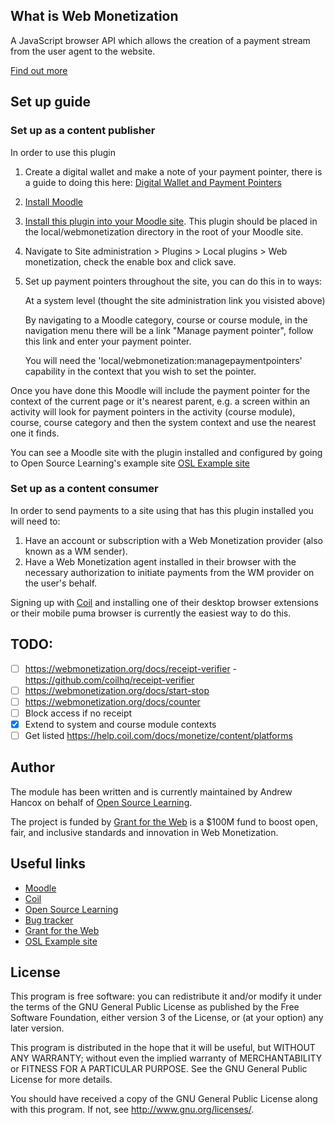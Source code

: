## What is Web Monetization

A JavaScript browser API which allows the creation of a payment stream from the user agent to the website.

[Find out more](https://webmonetization.org/docs/explainer)

## Set up guide
### Set up as a content publisher
In order to use this plugin 

1. Create a digital wallet and make a note of your payment pointer, there is a guide to doing this here: [Digital Wallet and Payment Pointers](https://webmonetization.org/docs/ilp-wallets)
2. [Install Moodle](https://docs.moodle.org/310/en/Installing_Moodle)
3. [Install this plugin into your Moodle site](https://docs.moodle.org/en/Installing_plugins#Installing_a_plugin). This plugin should be placed in the local/webmonetization directory in the root of your Moodle site.
4. Navigate to Site administration > Plugins > Local plugins > Web monetization, check the enable box and click save.
5. Set up payment pointers throughout the site, you can do this in to ways:
        
    At a system level (thought the site administration link you visisted above)
    
    By navigating to a Moodle category, course or course module, in the navigation menu there will be a link "Manage payment pointer", follow this link and enter your payment pointer.
    
    You will need the 'local/webmonetization:managepaymentpointers' capability in the context that you wish to set the pointer.
    
Once you have done this Moodle will include the payment pointer for the context of the current page or it's nearest parent, e.g. a screen within an activity will look for payment pointers in the activity (course module), course, course category and then the system context and use the nearest one it finds.

You can see a Moodle site with the plugin installed and configured by going to Open Source Learning's example site [OSL Example site](https://examplesite.opensourcelearning.co.uk)

### Set up as a content consumer
In order to send payments to a site using that has this plugin installed you will need to:
1. Have an account or subscription with a Web Monetization provider (also known as a WM sender).
2. Have a Web Monetization agent installed in their browser with the necessary authorization to initiate payments from the WM provider on the user's behalf.

Signing up with [Coil](https://coil.com/) and installing one of their desktop browser extensions or their mobile puma browser is currently the easiest way to do this.

## TODO:
- [ ] https://webmonetization.org/docs/receipt-verifier - https://github.com/coilhq/receipt-verifier
- [ ] https://webmonetization.org/docs/start-stop
- [ ] https://webmonetization.org/docs/counter
- [ ] Block access if no receipt
- [x] Extend to system and course module contexts
- [ ] Get listed https://help.coil.com/docs/monetize/content/platforms

Author
------

The module has been written and is currently maintained by Andrew Hancox on behalf of [Open Source Learning](https://opensourcelearning.co.uk).

The project is funded by [Grant for the Web](https://www.grantfortheweb.org) is a $100M fund to boost open, fair, and inclusive standards and innovation in Web Monetization.

Useful links
------------

* [Moodle](https://moodle.org/)
* [Coil](https://coil.com/)
* [Open Source Learning](https://opensourcelearning.co.uk)
* [Bug tracker](https://github.com/mudrd8mz/moodle-mod_subcourse/issues)
* [Grant for the Web](https://www.grantfortheweb.org)
* [OSL Example site](https://examplesite.opensourcelearning.co.uk)

License
-------

This program is free software: you can redistribute it and/or modify it under the
terms of the GNU General Public License as published by the Free Software Foundation,
either version 3 of the License, or (at your option) any later version.

This program is distributed in the hope that it will be useful, but WITHOUT ANY
WARRANTY; without even the implied warranty of MERCHANTABILITY or FITNESS FOR A
PARTICULAR PURPOSE.  See the GNU General Public License for more details.

You should have received a copy of the GNU General Public License along with this
program. If not, see <http://www.gnu.org/licenses/>.

